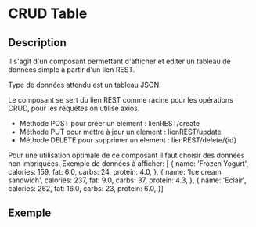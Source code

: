 # CRUD Table

## Description

Il s'agit d'un composant permettant d'afficher et editer un tableau de données simple à partir d'un lien  REST.

Type de données attendu est un tableau JSON.

Le composant se sert du lien REST comme racine pour les opérations CRUD, pour les réquêtes on utilise axios.
- Méthode POST pour créer un element :  lienREST/create 
- Méthode PUT pour mettre à jour un element :  lienREST/update
- Méthode DELETE pour supprimer un element :  lienREST/delete/{id}


Pour une utilisation optimale de ce composant il faut choisir des données non imbriquées.
Exemple de données à afficher:
         [
          {
            name: 'Frozen Yogurt',
            calories: 159,
            fat: 6.0,
            carbs: 24,
            protein: 4.0,
          },
          {
            name: 'Ice cream sandwich',
            calories: 237,
            fat: 9.0,
            carbs: 37,
            protein: 4.3,
          },
          {
            name: 'Eclair',
            calories: 262,
            fat: 16.0,
            carbs: 23,
            protein: 6.0,
          }]
## Exemple 

<crud-table/>


